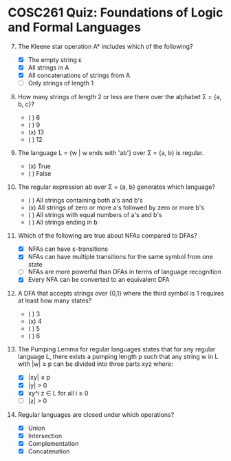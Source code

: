 # COSC261 Quiz: Foundations of Logic and Formal Languages

7. The Kleene star operation A* includes which of the following?
    - [x] The empty string ε
    - [x] All strings in A
    - [x] All concatenations of strings from A
    - [ ] Only strings of length 1

8. How many strings of length 2 or less are there over the alphabet Σ = {a, b, c}?
    - ( ) 6
    - ( ) 9
    - (x) 13
    - ( ) 12

9. The language L = {w | w ends with 'ab'} over Σ = {a, b} is regular.
    - (x) True
    - ( ) False

10. The regular expression a*b* over Σ = {a, b} generates which language?
    - ( ) All strings containing both a's and b's
    - (x) All strings of zero or more a's followed by zero or more b's
    - ( ) All strings with equal numbers of a's and b's
    - ( ) All strings ending in b

11. Which of the following are true about NFAs compared to DFAs?
    - [x] NFAs can have ε-transitions
    - [x] NFAs can have multiple transitions for the same symbol from one state
    - [ ] NFAs are more powerful than DFAs in terms of language recognition
    - [x] Every NFA can be converted to an equivalent DFA

12. A DFA that accepts strings over {0,1} where the third symbol is 1 requires at least how many states?
    - ( ) 3
    - (x) 4
    - ( ) 5
    - ( ) 6

13. The Pumping Lemma for regular languages states that for any regular language L, there exists a pumping length p such that any string w in L with |w| ≥ p can be divided into three parts xyz where:
    - [x] |xy| ≤ p
    - [x] |y| > 0
    - [x] xy^i z ∈ L for all i ≥ 0
    - [ ] |z| > 0

14. Regular languages are closed under which operations?
    - [x] Union
    - [x] Intersection
    - [x] Complementation
    - [x] Concatenation
